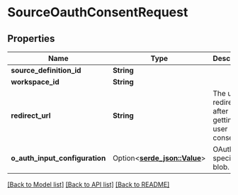 # SourceOauthConsentRequest

## Properties

Name | Type | Description | Notes
------------ | ------------- | ------------- | -------------
**source_definition_id** | **String** |  | 
**workspace_id** | **String** |  | 
**redirect_url** | **String** | The url to redirect to after getting the user consent | 
**o_auth_input_configuration** | Option<[**serde_json::Value**](.md)> | OAuth specific blob. | [optional]

[[Back to Model list]](../README.md#documentation-for-models) [[Back to API list]](../README.md#documentation-for-api-endpoints) [[Back to README]](../README.md)


